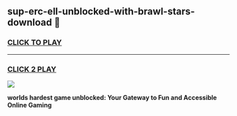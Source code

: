
## sup-erc-ell-unblocked-with-brawl-stars-download 👋
<h3>
<a href="https://premium.freeplayer.one?title=sup-erc-ell-unblocked-with-brawl-stars-download&ref=14F">CLICK TO PLAY</a></h3>
<hr>

<h3>
<a href="https://premium.freeplayer.one?title=sup-erc-ell-unblocked-with-brawl-stars-download&ref=14F">CLICK 2 PLAY</a>
  
</h3>

<a href="https://premium.freeplayer.one?title=sup-erc-ell-unblocked-with-brawl-stars-download&ref=12F/"><img src="https://clearcache.store/games.png"></a>


**worlds hardest game unblocked: Your Gateway to Fun and Accessible Online Gaming**
